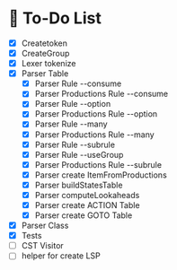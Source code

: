 # 📝 To-Do List
- [X] Createtoken
- [X] CreateGroup
- [X] Lexer tokenize
- [X] Parser Table
    - [X] Parser Rule --consume
    - [X] Parser Productions Rule --consume
    - [X] Parser Rule --option
    - [X] Parser Productions Rule --option
    - [X] Parser Rule --many
    - [X] Parser Productions Rule --many
    - [X] Parser Rule --subrule
    - [x] Parser Rule --useGroup
    - [X] Parser Productions Rule --subrule
    - [X] Parser create ItemFromProductions
    - [X] Parser buildStatesTable
    - [X] Parser computeLookaheads
    - [X] Parser create ACTION Table
    - [X] Parser create GOTO Table
- [X] Parser Class
- [X] Tests
- [ ] CST Visitor
- [ ] helper for create LSP 